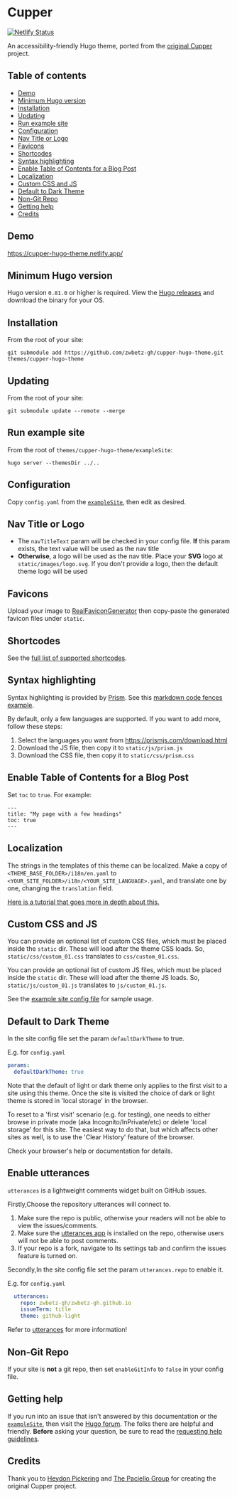 # Cupper

[![Netlify Status](https://api.netlify.com/api/v1/badges/bc8c4e51-37ee-419d-ad4f-b378010ee546/deploy-status)](https://app.netlify.com/sites/cupper-hugo-theme/deploys)

An accessibility-friendly Hugo theme, ported from the [original Cupper](https://github.com/ThePacielloGroup/cupper) project.

## Table of contents

<!-- toc -->

- [Demo](#demo)
- [Minimum Hugo version](#minimum-hugo-version)
- [Installation](#installation)
- [Updating](#updating)
- [Run example site](#run-example-site)
- [Configuration](#configuration)
- [Nav Title or Logo](#nav-title-or-logo)
- [Favicons](#favicons)
- [Shortcodes](#shortcodes)
- [Syntax highlighting](#syntax-highlighting)
- [Enable Table of Contents for a Blog Post](#enable-table-of-contents-for-a-blog-post)
- [Localization](#localization)
- [Custom CSS and JS](#custom-css-and-js)
- [Default to Dark Theme](#default-to-dark-theme)
- [Non-Git Repo](#non-git-repo)
- [Getting help](#getting-help)
- [Credits](#credits)

<!-- tocstop -->

## Demo

https://cupper-hugo-theme.netlify.app/

## Minimum Hugo version

Hugo version `0.81.0` or higher is required. View the [Hugo releases](https://github.com/gohugoio/hugo/releases) and download the binary for your OS.

## Installation

From the root of your site:

```
git submodule add https://github.com/zwbetz-gh/cupper-hugo-theme.git themes/cupper-hugo-theme
```

## Updating

From the root of your site:

```
git submodule update --remote --merge
```

## Run example site

From the root of `themes/cupper-hugo-theme/exampleSite`:

```
hugo server --themesDir ../..
```

## Configuration

Copy `config.yaml` from the [`exampleSite`](https://github.com/zwbetz-gh/cupper-hugo-theme/tree/master/exampleSite), then edit as desired.

## Nav Title or Logo

- The `navTitleText` param will be checked in your config file. **If** this param exists, the text value will be used as the nav title
- **Otherwise**, a logo will be used as the nav title. Place your **SVG** logo at `static/images/logo.svg`. If you don't provide a logo, then the default theme logo will be used

## Favicons

Upload your image to [RealFaviconGenerator](https://realfavicongenerator.net/) then copy-paste the generated favicon files under `static`.

## Shortcodes

See the [full list of supported shortcodes](https://cupper-hugo-theme.netlify.com/cupper-shortcodes/).

## Syntax highlighting

Syntax highlighting is provided by [Prism](https://prismjs.com/). See this [markdown code fences example](https://cupper-hugo-theme.netlify.com/cupper-shortcodes/#syntax-highlighting).

By default, only a few languages are supported. If you want to add more, follow these steps:

1. Select the languages you want from <https://prismjs.com/download.html>
1. Download the JS file, then copy it to `static/js/prism.js`
1. Download the CSS file, then copy it to `static/css/prism.css`

## Enable Table of Contents for a Blog Post

Set `toc` to `true`. For example:

```
---
title: "My page with a few headings"
toc: true
---
```

## Localization

The strings in the templates of this theme can be localized. Make a copy of `<THEME_BASE_FOLDER>/i18n/en.yaml` to `<YOUR_SITE_FOLDER>/i18n/<YOUR_SITE_LANGUAGE>.yaml`, and translate one by one, changing the `translation` field.

[Here is a tutorial that goes more in depth about this.](https://regisphilibert.com/blog/2018/08/hugo-multilingual-part-2-i18n-string-localization/)

## Custom CSS and JS

You can provide an optional list of custom CSS files, which must be placed inside the `static` dir. These will load after the theme CSS loads. So, `static/css/custom_01.css` translates to `css/custom_01.css`.

You can provide an optional list of custom JS files, which must be placed inside the `static` dir. These will load after the theme JS loads. So, `static/js/custom_01.js` translates to `js/custom_01.js`.

See the [example site config file](https://github.com/zwbetz-gh/cupper-hugo-theme/blob/master/exampleSite/config.yaml) for sample usage.

## Default to Dark Theme

In the site config file set the param `defaultDarkTheme` to true.

E.g. for `config.yaml`
```yaml
params:
  defaultDarkTheme: true
```

Note that the default of light or dark theme only applies to the first visit to a site using this theme. Once the site is visited the choice of dark or light theme is stored in 'local storage' in the browser.

To reset to a 'first visit' scenario (e.g. for testing), one needs to either browse in private mode (aka Incognito/InPrivate/etc) or delete 'local storage' for this site. The easiest way to do that, but which affects other sites as well, is to use the 'Clear History' feature of the browser.

Check your browser's help or documentation for details.

## Enable utterances

`utterances` is a lightweight comments widget built on GitHub issues.

Firstly,Choose the repository utterances will connect to.
1. Make sure the repo is public, otherwise your readers will not be able to view the issues/comments.
2. Make sure the [utterances app](https://github.com/apps/utterances) is installed on the repo, otherwise users will not be able to post comments.
3. If your repo is a fork, navigate to its settings tab and confirm the issues feature is turned on.

Secondly,In the site config file set the param `utterances.repo` to enable it.

E.g. for `config.yaml`
```yaml
  utterances:
    repo: zwbetz-gh/zwbetz-gh.github.io
    issueTerm: title
    theme: github-light
```

Refer to [utterances](https://utteranc.es/) for more information!

## Non-Git Repo

If your site is **not** a git repo, then set `enableGitInfo` to `false` in your config file.

## Getting help

If you run into an issue that isn't answered by this documentation or the [`exampleSite`](https://github.com/zwbetz-gh/cupper-hugo-theme/tree/master/exampleSite), then visit the [Hugo forum](https://discourse.gohugo.io/). The folks there are helpful and friendly. **Before** asking your question, be sure to read the [requesting help guidelines](https://discourse.gohugo.io/t/requesting-help/9132).

## Credits

Thank you to [Heydon Pickering](http://www.heydonworks.com) and [The Paciello Group](https://www.paciellogroup.com/) for creating the original Cupper project.
